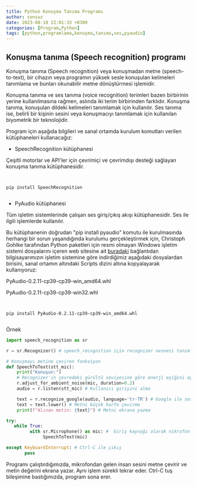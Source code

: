 ```yaml
---
title: Python Konuşma Tanıma Programı
author: sonsuz
date: 2023-08-18 22:01:33 +0300
categories: [Program,Python]
tags: [python,programlama,konuşma,tanıma,ses,pyaudio]
---
```




## Konuşma tanıma (Speech recognition) programı

Konuşma tanıma (Speech recognition) veya konuşmadan metne (speech-to-text), bir cihazın veya programın yüksek sesle konuşulan kelimeleri tanımlama ve bunları okunabilir metne dönüştürmesi işlemidir.

Konuşma tanıma ve ses tanıma (voice recognition) terimleri bazen birbirinin yerine kullanılmasına rağmen, aslında iki terim birbirinden farklıdır. Konuşma tanıma, konuşulan dildeki kelimeleri tanımlamak için kullanılır. Ses tanıma ise, belirli bir kişinin sesini veya konuşmacıyı tanımlamak için kullanılan biyometrik bir teknolojidir.

Program için aşağıda bilgileri ve sanal ortamda kurulum komutları verilen kütüphaneleri kullanacağız:

- SpeechRecognition kütüphanesi

Çeşitli motorlar ve API'ler için çevrimiçi ve çevrimdışı desteği sağlayan konuşma tanıma kütüphanesidir.

```


pip install SpeechRecognition


```

- PyAudio kütüphanesi

Tüm işletim sistemlerinde çalışan ses giriş/çıkış akışı kütüphanesidir. Ses ile ilgili işlemlerde kullanılır.

Bu kütüphanenin doğrudan "pip install pyaudio" komutu ile kurulmasında herhangi bir sorun yaşandığında kurulumu gerçekleştirmek için, Christoph Gohlke tarafından Python paketleri için resmi olmayan Windows işletim sistemi dosyalarını içeren web sitesine ait [buradaki](https://www.lfd.uci.edu/~gohlke/pythonlibs/) bağlantıdan bilgisayarımızın işletim sistemine göre indirdiğimiz aşağıdaki dosyalardan birisini, sanal ortamın altındaki Scripts dizini altına kopyalayarak kullanıyoruz:

PyAudio-0.2.11-cp39-cp39-win\_amd64.whl

PyAudio-0.2.11-cp39-cp39-win32.whl

```


pip install PyAudio-0.2.11-cp39-cp39-win_amd64.whl


```

Örnek

```py
import speech_recognition as sr

r = sr.Recognizer() # speech_recognition için recognizer nesnesi tanımlama

# Konuşmayı metine çeviren fonksiyon
def SpeechToText(stt_mic):        
    print("Konuşun:")
    # Recognizer'ın çevredeki gürültü seviyesine göre enerji eşiğini ayarlamasına izin vermek için bir saniye bekleme 
    r.adjust_for_ambient_noise(mic, duration=0.2)			  
    audio = r.listen(stt_mic) # Kullanıcı girişini alma

    text = r.recognize_google(audio, language='tr-TR') # Google ile sesi metine çevirme
    text = text.lower() # Metni küçük harfe çevirme
    print(f"Alınan metin: {text}") # Metni ekrana yazma	

try:
   while True:
         with sr.Microphone() as mic: #  Giriş kaynağı olarak nikrofon kullanma
              SpeechToText(mic)                

except KeyboardInterrupt: # Ctrl-C ile çıkış
       pass		


```

Programı çalıştırdığımızda, mikrofondan gelen insan sesini metne çevirir ve metin değerini ekrana yazar. Aynı işlem sürekli tekrar eder. Ctrl-C tuş bileşimine bastığımızda, program sona erer.
